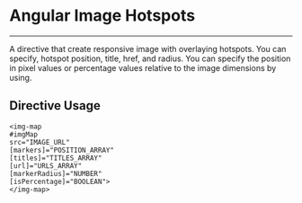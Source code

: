 Angular Image Hotspots
===================
----------
A directive that create responsive image with overlaying hotspots. You can specify, hotspot position, title, href, and radius. You can specify the position in pixel values or percentage values relative to the image dimensions by using.

Directive Usage
----------

    <img-map
    #imgMap
    src="IMAGE_URL"
    [markers]="POSITION_ARRAY"
    [titles]="TITLES_ARRAY"
    [url]="URLS_ARRAY"
    [markerRadius]="NUMBER"
    [isPercentage]="BOOLEAN">
    </img-map>

 
